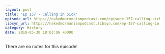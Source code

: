 ```yaml
---
layout: post
title: 'Ep 157 - Calling in Sick'
episode_url: https://nakedmormonismpodcast.com/episode-157-calling-sick/
libsyn_url: https://nakedmormonismpodcast.libsyn.com/ep-157-calling-in-sick
category: History
date: 2019-05-30 18:03:06 +0000
---
```


There are no notes for this episode!

